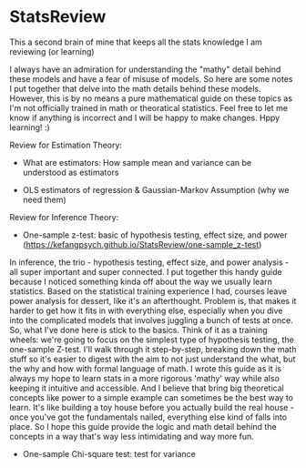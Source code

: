 # StatsReview
This a second brain of mine that keeps all the stats knowledge I am reviewing (or learning)

I always have an admiration for understanding the "mathy" detail behind these models and have a fear of misuse of models. So here are some notes I put together that delve into the math details behind these models. However, this is by no means a pure mathematical guide on these topics as I'm not officially trained in math or theoratical statistics. Feel free to let me know if anything is incorrect and I will be happy to make changes. Hppy learning! :)

Review for Estimation Theory:

- What are estimators: How sample mean and variance can be understood as estimators

- OLS estimators of regression & Gaussian-Markov Assumption (why we need them)

Review for Inference Theory:
- One-sample z-test: basic of hypothesis testing, effect size, and power (https://kefangpsych.github.io/StatsReview/one-sample_z-test)

In inference, the trio - hypothesis testing, effect size, and power analysis - all super important and super connected. I put together this handy guide because I noticed something kinda off about the way we usually learn statistics. Based on the statistical training experience I had, courses leave power analysis for dessert, like it's an afterthought. Problem is, that makes it harder to get how it fits in with everything else, especially when you dive into the complicated models that involves juggling a bunch of tests at once. So, what I've done here is stick to the basics. Think of it as a training wheels: we're going to focus on the simplest type of hypothesis testing, the one-sample Z-test. I'll walk through it step-by-step, breaking down the math stuff so it's easier to digest with the aim to not just understand the what, but the why and how with formal language of math. I wrote this guide as it is always my hope to learn stats in a more rigorous 'mathy' way while also keeping it intuitive and accessible. And I believe that bring big theoretical concepts like power to a simple example can sometimes be the best way to learn. It's like building a toy house before you actually build the real house - once you've got the fundamentals nailed, everything else kind of falls into place. So I hope this guide provide the logic and math detail behind the concepts in a way that's way less intimidating and way more fun.

- One-sample Chi-square test: test for variance

